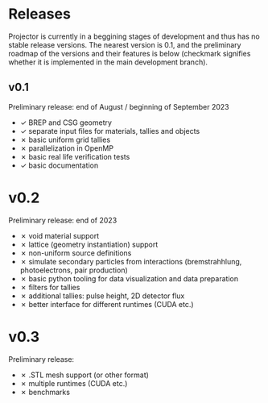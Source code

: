 # Releases

Projector is currently in a beggining stages of development and thus has no stable release versions.
The nearest version is 0.1, and the preliminary roadmap of the versions and their features is below (checkmark signifies whether it is implemented in the main development branch).

## v0.1

Preliminary release: end of August / beginning of September 2023

- ✓ BREP and CSG geometry
- ✓ separate input files for materials, tallies and objects
- ✗ basic uniform grid tallies
- ✗ parallelization in OpenMP
- ✗ basic real life verification tests
- ✓ basic documentation

# v0.2

Preliminary release: end of 2023

- ✗ void material support
- ✗ lattice (geometry instantiation) support
- ✗ non-uniform source definitions
- ✗ simulate secondary particles from interactions (bremstrahhlung, photoelectrons, pair production)
- ✗ basic python tooling for data visualization and data preparation
- ✗ filters for tallies
- ✗ additional tallies: pulse height, 2D detector flux
- ✗ better interface for different runtimes (CUDA etc.)

# v0.3

Preliminary release:

- ✗ .STL mesh support (or other format)
- ✗ multiple runtimes (CUDA etc.)
- ✗ benchmarks
